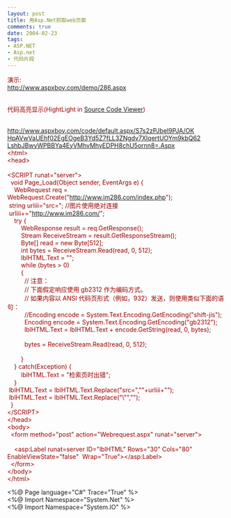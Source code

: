 ```yaml
---
layout: post
title: 用Asp.Net抓取web页面
comments: true
date: 2004-02-23
tags:
- ASP.NET
- Asp.net
- 代码片段
---
```


<p><span style="color: #990000;">演示:<br /><a href="http://www.aspxboy.com/demo/286.aspx" target="_blank">http://www.aspxboy.com/demo/286.aspx</a></span></p>
<p><span style="color: #990000;"><br />代码高亮显示(HightLight in <a href="http://www.aspxboy.com/scv/">Source Code Viewer</a>)</span></p>
<p><span style="color: #990000;"><br /><a href="http://www.aspxboy.com/code/default.aspx/S7s2zPJbeI9PJA/OKHpAVwVaUEhf02EgEOgeB3Yd5Z7fLL3ZNgdv7XIqertUOYm9kbQ62LshbJBwvWPBBYa4EyVMhvMhyEDPH8chU5ornn8=.Aspx" target="_blank">http://www.aspxboy.com/code/default.aspx/S7s2zPJbeI9PJA/OK<br />HpAVwVaUEhf02EgEOgeB3Yd5Z7fLL3ZNgdv7XIqertUOYm9kbQ62<br />LshbJBwvWPBBYa4EyVMhvMhyEDPH8chU5ornn8=.Aspx</a></span><br /><span style="color: #990000;">&lt;html&gt;<br />&lt;head&gt;<br /> </span><br /><span style="color: #990000;">&lt;SCRIPT runat="server"&gt;<br />  void Page_Load(Object sender, EventArgs e) {</span><br /><span style="color: #990000;">    WebRequest req = WebRequest.Create("<a href="http://www.im286.com/index.php" target="_blank">http://www.im286.com/index.php</a>");<br /> string urliii="src="; //图片使用绝对连接<br /> urliii+="<a href="http://www.im286.com/" target="_blank">http://www.im286.com/</a>";<br />    try {<br />        WebResponse result = req.GetResponse();<br />        Stream ReceiveStream = result.GetResponseStream();</span><br /><span style="color: #990000;">        Byte[] read = new Byte[512];<br />        int bytes = ReceiveStream.Read(read, 0, 512);</span><br /><span style="color: #990000;">        lblHTML.Text = "";<br />        while (bytes &gt; 0)<br />        {</span><br /><span style="color: #990000;">          // 注意：<br />          // 下面假定响应使用 gb2312 作为编码方式。<br />          // 如果内容以 ANSI 代码页形式（例如，932）发送，则使用类似下面的语句：<br />          //Encoding encode = System.Text.Encoding.GetEncoding("shift-jis");<br />          Encoding encode = System.Text.Encoding.GetEncoding("gb2312");<br />          lblHTML.Text = lblHTML.Text + encode.GetString(read, 0, bytes);<br />   <br />          bytes = ReceiveStream.Read(read, 0, 512);<br />   <br />        }<br />    } catch(Exception) {<br />        lblHTML.Text = "检索页时出错";<br />    }<br /> lblHTML.Text = lblHTML.Text.Replace("src=",""+urliii+"");<br /> lblHTML.Text = lblHTML.Text.Replace("\"","");<br />  }<br />&lt;/SCRIPT&gt;<br />&lt;/head&gt;</span><br /><span style="color: #990000;">&lt;body&gt;</span><br /><span style="color: #990000;">  &lt;form method="post" action="Webrequest.aspx" runat="server"&gt;<br />   <br />    &lt;asp:Label runat=server ID="lblHTML" Rows="30" Cols="80" EnableViewState="false"  Wrap="True"&gt;&lt;/asp:Label&gt;<br />  &lt;/form&gt;</span><br /><span style="color: #990000;">&lt;/body&gt;<br />&lt;/html&gt;</span></p>
<p>&lt;%@ Page language="C#" Trace="True" %&gt;<br />&lt;%@ Import Namespace="System.Net" %&gt;<br />&lt;%@ Import Namespace="System.IO" %&gt;</p>				
